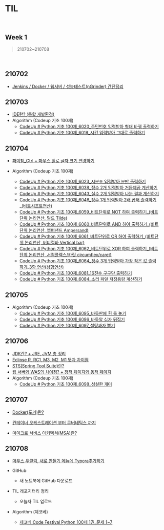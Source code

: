 # TIL

<br>

## Week 1

> 210702~210708

<br>

## 210702

* [Jenkins / Docker / 웹서버 / 성능테스트(nGrinder) 간단정리](https://pythontoomuchinformation.tistory.com/244)



## 210703

* [IDE란? (통합 개발환경)](https://pythontoomuchinformation.tistory.com/251)
* Algorithm (Codeup 기초 100제)
  * [CodeUp # Python 기초 100제_6020_주민번호 입력받아 형태 바꿔 출력하기](https://pythontoomuchinformation.tistory.com/252?category=882631)
  * [CodeUp # Python 기초 100제_6018_시간 입력받아 그대로 출력하기](https://pythontoomuchinformation.tistory.com/254?category=882631)



## 210704

* [파이참_Ctrl + 마우스 휠로 글자 크기 변경하기](https://pythontoomuchinformation.tistory.com/258)

* Algorithm (Codeup 기초 100제)
  * [CodeUp # Python 기초 100제_6023_시분초 입력받아 분만 출력하기](https://pythontoomuchinformation.tistory.com/257?category=882631)
  * [CodeUp # Python 기초 100제_6038_정수 2개 입력받아 거듭제곱 계산하기](https://pythontoomuchinformation.tistory.com/261?category=882631)
  * [CodeUp # Python 기초 100제_6043_실수 2개 입력받아 나눈 결과 계산하기](https://pythontoomuchinformation.tistory.com/262?category=882631)
  * [CodeUp # Python 기초 100제_6046_정수 1개 입력받아 2배 곱해 출력하기_(비트시프트연산)](https://pythontoomuchinformation.tistory.com/263?category=882631)
  * [CodeUp # Python 기초 100제_6059_비트단위로 NOT 하여 출력하기_(비트단위 논리연산, 틸드 Tilde)](https://pythontoomuchinformation.tistory.com/264?category=882631)
  * [CodeUp # Python 기초 100제_6060_비트단위로 AND 하여 출력하기_(비트단위 논리연산, 앰퍼샌드 Ampersand)](https://pythontoomuchinformation.tistory.com/265)
  * [CodeUp # Python 기초 100제_6061_비트단위로 OR 하여 출력하기_(비트단위 논리연산, 버티컬바 Vertical bar)](https://pythontoomuchinformation.tistory.com/266)
  * [CodeUp # Python 기초 100제_6062_비트단위로 XOR 하여 출력하기_(비트단위 논리연산, 서컴플렉스/카릿 circumflex/caret)](https://pythontoomuchinformation.tistory.com/267)
  * [CodeUp # Python 기초 100제_6064_정수 3개 입력받아 가장 작은 값 출력하기_3항 연산(삼항연산)](https://pythontoomuchinformation.tistory.com/268?category=882631)
  * [CodeUp # Python 기초 100제_6081_16진수 구구단 출력하기](https://pythontoomuchinformation.tistory.com/269?category=882631)
  * [CodeUp # Python 기초 100제_6084_소리 파일 저장용량 계산하기](https://pythontoomuchinformation.tistory.com/270?category=882631)



## 210705

* Algorithm (Codeup 기초 100제)
  * [CodeUp # Python 기초 100제_6095_바둑판에 흰 돌 놓기](https://pythontoomuchinformation.tistory.com/272?category=882631)
  * [CodeUp # Python 기초 100제_6096_바둑알 십자 뒤집기](https://pythontoomuchinformation.tistory.com/273)
  * [CodeUp # Python 기초 100제_6097_설탕과자 뽑기](https://pythontoomuchinformation.tistory.com/274)





## 210706

* [JDK란? + JRE, JVM 총 정리](https://pythontoomuchinformation.tistory.com/277)
* [Eclipse R, RC1, M3, M2, M1 뜻과 차이점](https://pythontoomuchinformation.tistory.com/278)
* [STS(Spring Tool Suite)란?](https://pythontoomuchinformation.tistory.com/279)
* [웹 서버와 WAS의 차이점? + 정적 페이지와 동적 페이지](https://pythontoomuchinformation.tistory.com/280)
* Algorithm (Codeup 기초 100제)
  * [CodeUp # Python 기초 100제_6098_성실한 개미](https://pythontoomuchinformation.tistory.com/282)



## 210707

* [Docker(도커)란?](https://pythontoomuchinformation.tistory.com/283)

* [컨테이너 오케스트레이션 부터 쿠버네틱스 까지](https://pythontoomuchinformation.tistory.com/284)

* [마이크로 서비스 아키텍쳐(MSA)란?](https://pythontoomuchinformation.tistory.com/285?category=906431)



## 210708

* [마우스 우클릭, 새로 만들기 메뉴에 Typora추가하기](https://pythontoomuchinformation.tistory.com/290?category=906431)

* GitHub 

  * 새 노트북에 GitHub 다운로드
* TIL 레포지터리 정리
  * 오늘자 TIL 업로드

* Algorithm (제코베)

  * [제코베 Code Festival Python 100제 1권_문제 1~7](https://pythontoomuchinformation.tistory.com/291)

  
